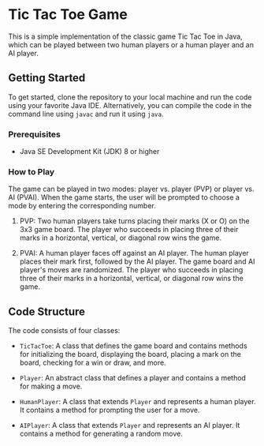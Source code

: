 # Tic Tac Toe Game

This is a simple implementation of the classic game Tic Tac Toe in Java, which can be played between two human players or a human player and an AI player. 

## Getting Started

To get started, clone the repository to your local machine and run the code using your favorite Java IDE. Alternatively, you can compile the code in the command line using `javac` and run it using `java`.

### Prerequisites

- Java SE Development Kit (JDK) 8 or higher

### How to Play

The game can be played in two modes: player vs. player (PVP) or player vs. AI (PVAI). When the game starts, the user will be prompted to choose a mode by entering the corresponding number. 

1. PVP: Two human players take turns placing their marks (X or O) on the 3x3 game board. The player who succeeds in placing three of their marks in a horizontal, vertical, or diagonal row wins the game.

2. PVAI: A human player faces off against an AI player. The human player places their mark first, followed by the AI player. The game board and AI player's moves are randomized. The player who succeeds in placing three of their marks in a horizontal, vertical, or diagonal row wins the game.

## Code Structure

The code consists of four classes: 

- `TicTacToe`: A class that defines the game board and contains methods for initializing the board, displaying the board, placing a mark on the board, checking for a win or draw, and more.

- `Player`: An abstract class that defines a player and contains a method for making a move. 

- `HumanPlayer`: A class that extends `Player` and represents a human player. It contains a method for prompting the user for a move.

- `AIPlayer`: A class that extends `Player` and represents an AI player. It contains a method for generating a random move. 
